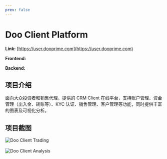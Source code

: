 ```yaml
---
prev: false
---
```


# Doo Client Platform

**Link:** [https://user.dooprime.com](https://user.dooprime.com)

**Frontend:**
<Badge type="tip" text="TypeScript" />
<Badge type="tip" text="Next" />
<Badge type="tip" text="React" />
<Badge type="tip" text="Redux" />
<Badge type="tip" text="TailwindCSS" />
<Badge type="tip" text="Emotion" />
<Badge type="tip" text="Ant Design" />
<Badge type="tip" text="MUI" />
<Badge type="tip" text="Swiper" />
<Badge type="tip" text="High Charts" />
<Badge type="tip" text="i18n" />

**Backend:**
<Badge type="tip" text="Node" />
<Badge type="tip" text="Koa" />
<Badge type="tip" text="Redis" />
<Badge type="tip" text="MySQL" />
<Badge type="tip" text="Nacos" />

## 项目介绍

面向大众投资者和销售代理，提供的 CRM Client 在线平台，支持账户管理、资金管理（出入金、转账等）、KYC 认证、销售管理、客户管理等功能，同时提供丰富的图表及可视化分析。

## 项目截图

![Doo Client Trading](/projects/doo-prime/client-trading.png)
<br />
<br />
![Doo Client Analysis](/projects/doo-prime/client-analysis.png)
